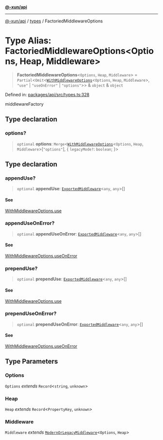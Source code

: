 [**@-xun/api**](../../README.md)

***

[@-xun/api](../../README.md) / [types](../README.md) / FactoriedMiddlewareOptions

# Type Alias: FactoriedMiddlewareOptions\<Options, Heap, Middleware\>

> **FactoriedMiddlewareOptions**\<`Options`, `Heap`, `Middleware`\> = `Partial`\<`Omit`\<[`WithMiddlewareOptions`](WithMiddlewareOptions.md)\<`Options`, `Heap`, `Middleware`\>, `"use"` \| `"useOnError"` \| `"options"`\>\> & `object` & `object`

Defined in: [packages/api/src/types.ts:328](https://github.com/Xunnamius/api-utils/blob/2e0fabcd55b7c3db9985d1dbdad536d0a6ac1016/packages/api/src/types.ts#L328)

middlewareFactory

## Type declaration

### options?

> `optional` **options**: `Merge`\<[`WithMiddlewareOptions`](WithMiddlewareOptions.md)\<`Options`, `Heap`, `Middleware`\>\[`"options"`\], \{ `legacyMode?`: `boolean`; \}\>

## Type declaration

### appendUse?

> `optional` **appendUse**: [`ExportedMiddleware`](ExportedMiddleware.md)\<`any`, `any`\>[]

#### See

[WithMiddlewareOptions.use](WithMiddlewareOptions.md)

### appendUseOnError?

> `optional` **appendUseOnError**: [`ExportedMiddleware`](ExportedMiddleware.md)\<`any`, `any`\>[]

#### See

[WithMiddlewareOptions.useOnError](WithMiddlewareOptions.md)

### prependUse?

> `optional` **prependUse**: [`ExportedMiddleware`](ExportedMiddleware.md)\<`any`, `any`\>[]

#### See

[WithMiddlewareOptions.use](WithMiddlewareOptions.md)

### prependUseOnError?

> `optional` **prependUseOnError**: [`ExportedMiddleware`](ExportedMiddleware.md)\<`any`, `any`\>[]

#### See

[WithMiddlewareOptions.useOnError](WithMiddlewareOptions.md)

## Type Parameters

### Options

`Options` *extends* `Record`\<`string`, `unknown`\>

### Heap

`Heap` *extends* `Record`\<`PropertyKey`, `unknown`\>

### Middleware

`Middleware` *extends* [`ModernOrLegacyMiddleware`](ModernOrLegacyMiddleware.md)\<`Options`, `Heap`\>
